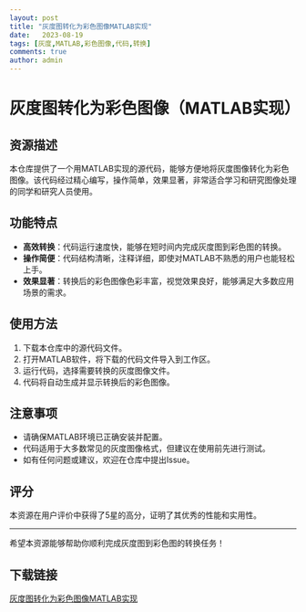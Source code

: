 ```yaml
---
layout: post
title: "灰度图转化为彩色图像MATLAB实现"
date:   2023-08-19
tags: [灰度,MATLAB,彩色图像,代码,转换]
comments: true
author: admin
---
```

# 灰度图转化为彩色图像（MATLAB实现）

## 资源描述

本仓库提供了一个用MATLAB实现的源代码，能够方便地将灰度图像转化为彩色图像。该代码经过精心编写，操作简单，效果显著，非常适合学习和研究图像处理的同学和研究人员使用。

## 功能特点

- **高效转换**：代码运行速度快，能够在短时间内完成灰度图到彩色图的转换。
- **操作简便**：代码结构清晰，注释详细，即使对MATLAB不熟悉的用户也能轻松上手。
- **效果显著**：转换后的彩色图像色彩丰富，视觉效果良好，能够满足大多数应用场景的需求。

## 使用方法

1. 下载本仓库中的源代码文件。
2. 打开MATLAB软件，将下载的代码文件导入到工作区。
3. 运行代码，选择需要转换的灰度图像文件。
4. 代码将自动生成并显示转换后的彩色图像。

## 注意事项

- 请确保MATLAB环境已正确安装并配置。
- 代码适用于大多数常见的灰度图像格式，但建议在使用前先进行测试。
- 如有任何问题或建议，欢迎在仓库中提出Issue。

## 评分

本资源在用户评价中获得了5星的高分，证明了其优秀的性能和实用性。

---

希望本资源能够帮助你顺利完成灰度图到彩色图的转换任务！

## 下载链接

[灰度图转化为彩色图像MATLAB实现](https://pan.quark.cn/s/ca9449c04056)